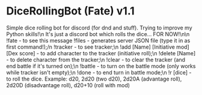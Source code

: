 # DiceRollingBot (Fate) v1.1
Simple dice rolling bot for discord (for dnd and stuff). Trying to improve my Python skills!\n
It's just a discord bot which rolls the dice... FOR NOW!\n\n
!fate - to see this message
!files - generates server JSON file (type it in as first command!);/n
!tracker - to see tracker;\n
!add [Name] [Initiative mod] [Dex score] - to add character to the tracker (initiative roll);\n
!delete [Name] - to delete character from the tracker;\n
!clear - to clear the tracker (and end battle if it's turned on);\n
!battle - to turn on the battle mode (only works while tracker isn't empty);\n
!done - to end turn in battle mode;\n
!r [dice] - to roll the dice. Example: d20, 2d20 (two d20), 2d20A (advantage roll), 2d20D (disadvantage roll), d20+10 (roll with mod)
